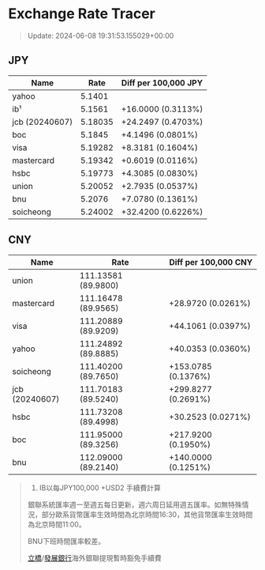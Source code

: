 # Exchange Rate Tracer

> Update: 2024-06-08 19:31:53.155029+00:00

## JPY

| Name           |    Rate | Diff per 100,000 JPY   |
|----------------|---------|------------------------|
| yahoo          | 5.1401  |                        |
| ib¹            | 5.1561  | +16.0000 (0.3113%)     |
| jcb (20240607) | 5.18035 | +24.2497 (0.4703%)     |
| boc            | 5.1845  | +4.1496 (0.0801%)      |
| visa           | 5.19282 | +8.3181 (0.1604%)      |
| mastercard     | 5.19342 | +0.6019 (0.0116%)      |
| hsbc           | 5.19773 | +4.3085 (0.0830%)      |
| union          | 5.20052 | +2.7935 (0.0537%)      |
| bnu            | 5.2076  | +7.0780 (0.1361%)      |
| soicheong      | 5.24002 | +32.4200 (0.6226%)     |

## CNY

| Name           | Rate                | Diff per 100,000 CNY   |
|----------------|---------------------|------------------------|
| union          | 111.13581	(89.9800) |                        |
| mastercard     | 111.16478	(89.9565) | +28.9720 (0.0261%)     |
| visa           | 111.20889	(89.9209) | +44.1061 (0.0397%)     |
| yahoo          | 111.24892	(89.8885) | +40.0353 (0.0360%)     |
| soicheong      | 111.40200	(89.7650) | +153.0785 (0.1376%)    |
| jcb (20240607) | 111.70183	(89.5240) | +299.8277 (0.2691%)    |
| hsbc           | 111.73208	(89.4998) | +30.2523 (0.0271%)     |
| boc            | 111.95000	(89.3256) | +217.9200 (0.1950%)    |
| bnu            | 112.09000	(89.2140) | +140.0000 (0.1251%)    |


> 1. IB以每JPY100,000 +USD2 手續費計算
>
> 銀聯系統匯率週一至週五每日更新，週六周日延用週五匯率。如無特殊情況，部分歐系貨幣匯率生效時間為北京時間16:30，其他貨幣匯率生效時間為北京時間11:00。
>
> BNU下班時間匯率較差。
>
> [立橋](https://www.wlbank.com.mo/uploads/ueditor/file/20181211/1544536513900230.pdf)/[發展銀行](https://www.mdb.com.mo/Service_Charges_20230728.pdf)海外銀聯提現暫時豁免手續費

